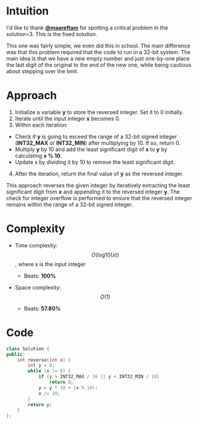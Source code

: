# Intuition

I'd like to thank **[@maareftam](https://leetcode.com/maareftam/)** for spotting a critical problem in the solution<3. This is the fixed solution.

This one was fairly simple, we even did this in school. The main difference was that this problem required that the code to run in a 32-bit system. The main idea is that we have a new empty number and just one-by-one place the last digit of the original to the end of the new one, while being cautious about stepping over the limit.

# Approach
1. Initialize a variable **y** to store the reversed integer. Set it to 0 initially.
2. Iterate until the input integer **x** becomes 0.
3. Within each iteration:
  - Check if **y** is going to exceed the range of a 32-bit signed integer (**INT32_MAX** or **INT32_MIN**) after multiplying by 10. If so, return 0.
  -  Multiply **y** by 10 and add the least significant digit of **x** to **y** by calculating **x % 10**.
  - Update x by dividing it by 10 to remove the least significant digit.
4. After the iteration, return the final value of **y** as the reversed integer.

This approach reverses the given integer by iteratively extracting the least significant digit from **x** and appending it to the reversed integer **y**. The check for integer overflow is performed to ensure that the reversed integer remains within the range of a 32-bit signed integer.

# Complexity
- Time complexity:
$$O(log10(x))$$, where x is the input integer
    - Beats:
    **100%**

- Space complexity:
$$O(1)$$
    - Beats:
    **57.80%**

# Code
```c++
class Solution {
public:
    int reverse(int x) {
        int y = 0;
        while (x != 0) {
            if (y > INT32_MAX / 10 || y < INT32_MIN / 10)
                return 0;
            y = y * 10 + (x % 10);
            x /= 10;
        }
        return y;
    }
};
```